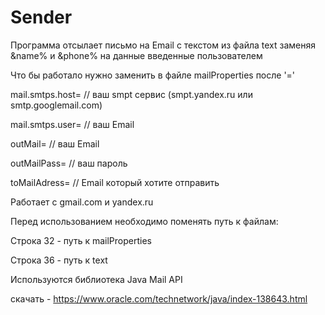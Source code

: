 # Sender
Программа отсылает письмо на Email с текстом из файла text заменяя &name% и &phone% на данные введенные пользователем

Что бы работало нужно заменить в файле mailProperties после '='

mail.smtps.host=                                // ваш smpt сервис (smpt.yandex.ru или smtp.googlemail.com) 

mail.smtps.user=<yourEmailAdress>             // ваш Email

outMail=<yourEmailAdress>                    // ваш Email

outMailPass=<yourEmailAdressPassword>     // ваш пароль

toMailAdress=<toEmailAddress>             // Email который хотите отправить

Работает с gmail.com и yandex.ru

Перед использованием необходимо поменять путь к файлам:

Строка 32 - путь к mailProperties

Строка 36 - путь к text

Используются библиотека Java Mail API 

скачать - https://www.oracle.com/technetwork/java/index-138643.html
